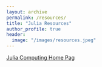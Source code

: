 ```yaml
---
layout: archive
permalink: /resources/
title: "Julia Resources"
author_profile: true
header:
  image: "/images/resources.jpeg"
---
```


[Julia Computing Home Pag](https://juliacomputing.com/)
